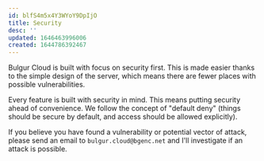 ```yaml
---
id: blfS4m5x4Y3WYoY9DpIjO
title: Security
desc: ''
updated: 1646463996006
created: 1644786392467
---
```


Bulgur Cloud is built with focus on security first. This is made easier thanks to
the simple design of the server, which means there are fewer places with
possible vulnerabilities.

Every feature is built with security in mind. This means putting security ahead
of convenience. We follow the concept of "default deny" (things should be secure
by default, and access should be allowed explicitly).

If you believe you have found a vulnerability or potential vector of attack,
please send an email to `bulgur.cloud@bgenc.net` and I'll investigate if an
attack is possible.
